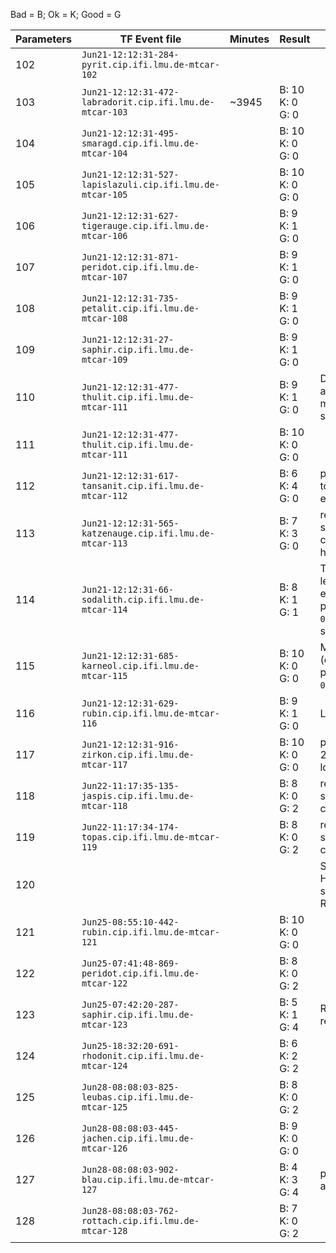 Bad = B; Ok = K; Good = G

| Parameters   | TF Event file | Minutes | Result | Comments |
| ------------ | ------------- | ------- | ------ | -------- |
| 102 | `Jun21-12:12:31-284-pyrit.cip.ifi.lmu.de-mtcar-102` | | | |
| 103 | `Jun21-12:12:31-472-labradorit.cip.ifi.lmu.de-mtcar-103` | ~3945 | B: 10<br> K: 0<br> G: 0 | |
| 104 | `Jun21-12:12:31-495-smaragd.cip.ifi.lmu.de-mtcar-104` | | B: 10<br> K: 0<br> G: 0 | |
| 105 | `Jun21-12:12:31-527-lapislazuli.cip.ifi.lmu.de-mtcar-105` | | B: 10<br> K: 0<br> G: 0 | |
| 106 | `Jun21-12:12:31-627-tigerauge.cip.ifi.lmu.de-mtcar-106` | | B: 9<br> K: 1<br> G: 0 | |
| 107 | `Jun21-12:12:31-871-peridot.cip.ifi.lmu.de-mtcar-107` | | B: 9<br> K: 1<br> G: 0 | |
| 108 | `Jun21-12:12:31-735-petalit.cip.ifi.lmu.de-mtcar-108` | | B: 9<br> K: 1<br> G: 0 | |
| 109 | `Jun21-12:12:31-27-saphir.cip.ifi.lmu.de-mtcar-109` | | B: 9<br> K: 1<br> G: 0 | |
| 110 | `Jun21-12:12:31-477-thulit.cip.ifi.lmu.de-mtcar-111` | | B: 9<br> K: 1<br> G: 0 | Deeper net architecture makes things slower. |
| 111 | `Jun21-12:12:31-477-thulit.cip.ifi.lmu.de-mtcar-111` | | B: 10<br> K: 0<br> G: 0 | |
| 112 | `Jun21-12:12:31-617-tansanit.cip.ifi.lmu.de-mtcar-112` | | B: 6<br> K: 4<br> G: 0 | pb\_c\_init seems to have a good effect, yet again. |
| 113 | `Jun21-12:12:31-565-katzenauge.cip.ifi.lmu.de-mtcar-113` | | B: 7<br> K: 3<br> G: 0 | reduce\_eval scheduler with consecutive=true has no effect |
| 114 | `Jun21-12:12:31-66-sodalith.cip.ifi.lmu.de-mtcar-114` | | B: 8<br> K: 1<br> G: 1 | The one that was learnt so well was excellent. pb\_c\_init set to `0.1`, pb\_c\_base set to `1000`. |
| 115 | `Jun21-12:12:31-685-karneol.cip.ifi.lmu.de-mtcar-115` | | B: 10<br> K: 0<br> G: 0 | More exploration (dirichlet), pb\_c\_init set to `0.15`. |
| 116 | `Jun21-12:12:31-629-rubin.cip.ifi.lmu.de-mtcar-116` | | B: 9<br> K: 1<br> G: 0 | L2 (weight decay) |
| 117 | `Jun21-12:12:31-916-zirkon.cip.ifi.lmu.de-mtcar-117` | | B: 10<br> K: 0<br> G: 0 | pb\_c\_base set to 200, probably too low. |
| 118 | `Jun22-11:17:35-135-jaspis.cip.ifi.lmu.de-mtcar-118` | | B: 8<br> K: 0<br> G: 2 | reduce\_eval scheduler with consecutive=false |
| 119 | `Jun22-11:17:34-174-topas.cip.ifi.lmu.de-mtcar-119` | | B: 8<br> K: 0<br> G: 2 | reduce\_eval scheduler with consecutive=false |
| 120 | | | | Same as 123. Had issues with segfaults on pyrit. Really weird. |
| 121 | `Jun25-08:55:10-442-rubin.cip.ifi.lmu.de-mtcar-121` | | B: 10<br> K: 0<br> G: 0 | |
| 122 | `Jun25-07:41:48-869-peridot.cip.ifi.lmu.de-mtcar-122` | | B: 8<br> K: 0<br> G: 2 | |
| 123 | `Jun25-07:42:20-287-saphir.cip.ifi.lmu.de-mtcar-123` | | B: 5<br> K: 1<br> G: 4 | Really weird result. |
| 124 | `Jun25-18:32:20-691-rhodonit.cip.ifi.lmu.de-mtcar-124` | | B: 6<br> K: 2<br> G: 2 | |
| 125 | `Jun28-08:08:03-825-leubas.cip.ifi.lmu.de-mtcar-125` | | B: 8<br> K: 0<br> G: 2 | |
| 126 | `Jun28-08:08:03-445-jachen.cip.ifi.lmu.de-mtcar-126` | | B: 9<br> K: 0<br> G: 0 | |
| 127 | `Jun28-08:08:03-902-blau.cip.ifi.lmu.de-mtcar-127` | | B: 4<br> K: 3<br> G: 4 | pb\_c\_init set low, alpha halved. |
| 128 | `Jun28-08:08:03-762-rottach.cip.ifi.lmu.de-mtcar-128` | | B: 7<br> K: 0<br> G: 2 | |
